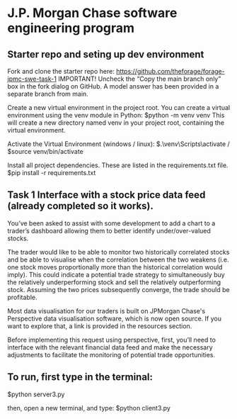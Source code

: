# J.P. Morgan Chase software engineering program 

## Starter repo and seting up dev environment
Fork and clone the starter repo here: https://github.com/theforage/forage-jpmc-swe-task-1
IMPORTANT! Uncheck the “Copy the main branch only” box in the fork dialog on GitHub. A model answer has been provided in a separate branch from main.

Create a new virtual environment in the project root. You can create a virtual environment using the venv module in Python: 
$python -m venv venv 
This will create a new directory named venv in your project root, containing the virtual environment.

Activate the Virtual Environment (windows  /  linux):
$.\venv\Scripts\activate     /     $source venv/bin/activate

Install all project dependencies. These are listed in the requirements.txt file.
$pip install -r requirements.txt


## Task 1 Interface with a stock price data feed (already completed so it works).
You’ve been asked to assist with some development to add a chart to a trader’s dashboard allowing them to better identify under/over-valued stocks.

The trader would like to be able to monitor two historically correlated stocks and be able to visualise when the correlation between the two weakens (i.e. one stock moves proportionally more than the historical correlation would imply). This could indicate a potential trade strategy to simultaneously buy the relatively underperforming stock and sell the relatively outperforming stock. Assuming the two prices subsequently converge, the trade should be profitable.

Most data visualisation for our traders is built on JPMorgan Chase's Perspective data visualisation software, which is now open source. If you want to explore that, a link is provided in the resources section.

Before implementing this request using perspective, first, you’ll need to interface with the relevant financial data feed and make the necessary adjustments to facilitate the monitoring of potential trade opportunities.


## To run, first type in the terminal:
$python server3.py

then, open a new terminal, and type:
$python client3.py
